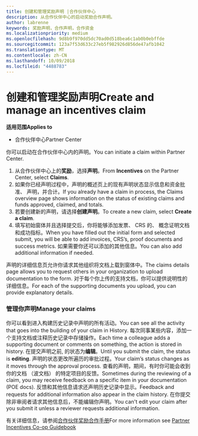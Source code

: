 ```yaml
---
title: 创建和管理奖励声明 |合作伙伴中心
description: 从合作伙伴中心的启动奖励合作声明。
author: labrenne
keywords: 奖励声明，合作声明，合作资金
ms.localizationpriority: medium
ms.openlocfilehash: 9d8b9f970dd5dc70ad0d518bea6c1ab0b0ebffde
ms.sourcegitcommit: 123a7f53d633c27eb5f982926d856de47afb1042
ms.translationtype: MT
ms.contentlocale: zh-CN
ms.lasthandoff: 10/09/2018
ms.locfileid: "4488783"
---
```

# <a name="create-and-manage-an-incentives-claim"></a><span data-ttu-id="8bfe0-104">创建和管理奖励声明</span><span class="sxs-lookup"><span data-stu-id="8bfe0-104">Create and manage an incentives claim</span></span>

**<span data-ttu-id="8bfe0-105">适用范围</span><span class="sxs-lookup"><span data-stu-id="8bfe0-105">Applies to</span></span>**
- <span data-ttu-id="8bfe0-106">合作伙伴中心</span><span class="sxs-lookup"><span data-stu-id="8bfe0-106">Partner Center</span></span>

<span data-ttu-id="8bfe0-107">你可以启动在合作伙伴中心内的声明。</span><span class="sxs-lookup"><span data-stu-id="8bfe0-107">You can initiate a claim within Partner Center.</span></span> 

1. <span data-ttu-id="8bfe0-108">从合作伙伴中心上的**奖励**，选择**声明**。</span><span class="sxs-lookup"><span data-stu-id="8bfe0-108">From **Incentives** on the Partner Center, select **Claims**.</span></span>
2.  <span data-ttu-id="8bfe0-109">如果你已经声明过程中，声明的概述页上的现有声明状态显示信息和资金批准、 声明，并合计。</span><span class="sxs-lookup"><span data-stu-id="8bfe0-109">If you already have a claim in process, the Claims overview page shows information on the status of existing claims and funds approved, claimed, and totals.</span></span>
3.  <span data-ttu-id="8bfe0-110">若要创建新的声明，请选择**创建声明**。</span><span class="sxs-lookup"><span data-stu-id="8bfe0-110">To create a new claim, select **Create a claim**.</span></span>
4.  <span data-ttu-id="8bfe0-111">填写初始窗体并且选择提交后，你将能够添加发票、 CRS 的、 概念证明文档和成功指标。</span><span class="sxs-lookup"><span data-stu-id="8bfe0-111">When you have filled out the initial form and selected submit, you will be able to add invoices, CRS’s, proof documents and success metrics.</span></span> <span data-ttu-id="8bfe0-112">如果需要你还可以添加的其他信息。</span><span class="sxs-lookup"><span data-stu-id="8bfe0-112">You can also add additional information if needed.</span></span>

<span data-ttu-id="8bfe0-113">声明的详细信息页允许你请求其他组织将文档上载到窗体中。</span><span class="sxs-lookup"><span data-stu-id="8bfe0-113">The claims details page allows you to request others in your organization to upload documentation to the form.</span></span> <span data-ttu-id="8bfe0-114">对于每个你上传的支持文档，你可以提供说明性的详细信息。</span><span class="sxs-lookup"><span data-stu-id="8bfe0-114">For each of the supporting documents you upload, you can provide explanatory details.</span></span> 

### <a name="manage-your-claims"></a><span data-ttu-id="8bfe0-115">管理你声明</span><span class="sxs-lookup"><span data-stu-id="8bfe0-115">Manage your claims</span></span>

<span data-ttu-id="8bfe0-116">你可以看到进入构建历史记录中声明的所有活动。</span><span class="sxs-lookup"><span data-stu-id="8bfe0-116">You can see all the activity that goes into the building of your claim in History.</span></span> <span data-ttu-id="8bfe0-117">每次同事某些内容，添加一个支持文档或注释历史记录中存储操作。</span><span class="sxs-lookup"><span data-stu-id="8bfe0-117">Each time a colleague adds a supporting document or comments on something, the action is stored in history.</span></span> <span data-ttu-id="8bfe0-118">在提交声明之前, 的状态为**编辑**。</span><span class="sxs-lookup"><span data-stu-id="8bfe0-118">Until you submit the claim, the status is **editing**.</span></span> <span data-ttu-id="8bfe0-119">声明的状态更改所遍历的审批过程。</span><span class="sxs-lookup"><span data-stu-id="8bfe0-119">Your claim’s status changes as it moves through the approval process.</span></span> <span data-ttu-id="8bfe0-120">查看的声明，期间，有时你可能会收到你的文档 （波文档） 的特定项目的反馈。</span><span class="sxs-lookup"><span data-stu-id="8bfe0-120">Sometimes during the reviewing of a claim, you may receive feedback on a specific item in your documentation (POE docs).</span></span> <span data-ttu-id="8bfe0-121">反馈和其他信息请求还声明历史记录中显示。</span><span class="sxs-lookup"><span data-stu-id="8bfe0-121">Feedback and requests for additional information also appear in the claim history.</span></span> <span data-ttu-id="8bfe0-122">在你提交除非审阅者请求其他信息后，不能编辑你声明。</span><span class="sxs-lookup"><span data-stu-id="8bfe0-122">You can't edit your claim after you submit it unless a reviewer requests additional information.</span></span>

<span data-ttu-id="8bfe0-123">有关详细信息，请参阅[合作伙伴奖励合作手册](https://assets.microsoft.com/coop-guidebook.pdf)</span><span class="sxs-lookup"><span data-stu-id="8bfe0-123">For more information see [Partner Incentives Co-op Guidebook](https://assets.microsoft.com/coop-guidebook.pdf)</span></span>
